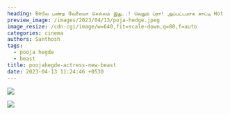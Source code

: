 ```yaml
---
heading: Bedல பண்ற வேலையா செல்லம் இது..! வெறும் ப்ரா! அப்பட்டமாக காட்டி Hot Clicks.
preview_image: /images/2023/04/13/poja-hedge.jpeg
image_resize: /cdn-cgi/image/w=640,fit=scale-down,q=80,f=auto
categories: cinema
authors: Santhosh
tags:
  - pooja hegde
  - beast
title: poojahegde-actress-new-beast
date: 2023-04-13 11:24:46 +0530
---
```

![](/images/2023/04/13/poojahegde-actress-new-beast.jpeg)

![](/images/2023/04/13/poojahegde-actress-new-beast2.jpeg)